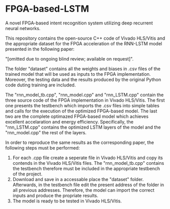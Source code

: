 # FPGA-based-LSTM
A novel FPGA-based intent recognition system utilizing deep recurrent neural networks.

This repository contains the open-source C++ code of Vivado HLS/Vitis and the appropriate dataset for the FPGA acceleration of the RNN-LSTM model presented in the following paper:

"[omitted due to ongoing blind review; available on request]".

The folder "dataset" contains all the weights and biases in .csv files of the trained model that will be used as inputs to the FPGA implementation. Moreover, the testing data and the results produced by the original Python code duting training are included.

The "rnn_model_tb.cpp", "rnn_model.cpp" and "rnn_LSTM.cpp" contain the three source code of the FPGA implementation in Vivado HLS/Vitis. 
The first one presents the testbench which imports the .csv files into simple tables and calls for the execution of the optimized FPGA-based model.
The last two are the complete optimazed FPGA-based model which achieves excellent accelaration and energy efficiency. Specifically, the "rnn_LSTM.cpp" contains the optimized LSTM layers of the model and the "rnn_model.cpp" the rest of the layers.

In order to reproduce the same results as the corresponding paper, the following steps must be performed:
1. For each .cpp file create a seperate file in Vivado HLS/Vitis and copy its contends in the Vivado HLS/Vitis files. The "rnn_model_tb.cpp" contains the testbench therefore must be included in the appropriate testbench of the project.
2. Download and save in a accessable place the "dataset" folder. Afterwards, in the testbench file edit the present address of the folder in all previous addresses. Therefore, the model can import the correct inputs and produce the propriate results.
3. The model is ready to be tested in Vivado HLS/Vitis.




